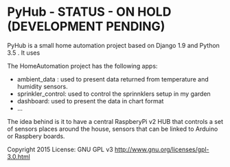 # PyHub - STATUS - ON HOLD (DEVELOPMENT PENDING)
PyHub is a small home automation project based on Django 1.9 and Python 3.5 .
It uses 

The HomeAutomation project has the following apps:
- ambient_data : used to present data returned from temperature and humidity sensors.
- sprinkler_control: used to control the sprinnklers setup in my garden
- dashboard: used to present the data in chart format
- ...


The idea behind is it to have a central RaspberyPi v2 HUB that controls a set of sensors places around the house, sensors that can be linked to Arduino or Raspbery boards.


Copyright 2015 License: GNU GPL v3 http://www.gnu.org/licenses/gpl-3.0.html
